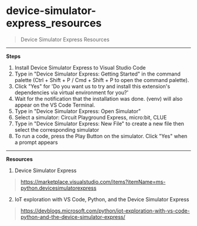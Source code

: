 # device-simulator-express_resources
> Device Simulator Express Resources

---
**Steps**
1. Install Device Simulator Express to Visual Studio Code
2. Type in "Device Simulator Express: Getting Started" in the command palette (Ctrl + Shift + P / Cmd + Shift + P to open the command palette).
3. Click "Yes" for 'Do you want us to try and install this extension's dependencies via virtual environment for you?'
4. Wait for the notification that the installation was done. (venv) will also appear on the VS Code Terminal.
5. Type in "Device Simulator Express: Open Simulator"
6. Select a simulator: Circuit Playground Express, micro:bit, CLUE
7. Type in "Device Simulator Express: New File" to create a new file then select the corresponding simulator
8. To run a code, press the Play Button on the simulator. Click "Yes" when a prompt appears

---
**Resources**

1. Device Simulator Express
> https://marketplace.visualstudio.com/items?itemName=ms-python.devicesimulatorexpress

2. IoT exploration with VS Code, Python, and the Device Simulator Express
> https://devblogs.microsoft.com/python/iot-exploration-with-vs-code-python-and-the-device-simulator-express/


